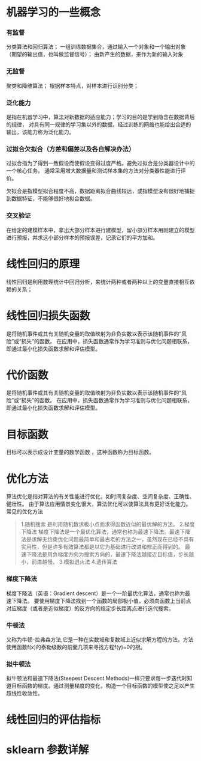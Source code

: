 # 机器学习的一些概念

### 有监督

分类算法和回归算法；
一组训练数据集合，通过输入一个对象和一个输出对象（期望的输出值，也叫做监督信号）；
由新产生的数据，来作为新的输入对象

### 无监督

聚类和降维算法；
根据样本特点，对样本进行识别分类；

### 泛化能力

是指在机器学习中，算法对新数据的适应能力；学习的目的是学到隐含在数据背后的规律，
对具有同一规律的学习集以外的数据，经过训练的网络也能给出合适的输出，该能力称为泛化能力。

### 过拟合欠拟合（方差和偏差以及各自解决办法）

过拟合指为了得到一致假设而使假设变得过度严格。避免过拟合是分类器设计中的一个核心任务。
通常采用增大数据量和测试样本集的方法对分类器性能进行评价。

欠拟合是指模型拟合程度不高，数据距离拟合曲线较远，或指模型没有很好地捕捉到数据特征，不能够很好地拟合数据。

### 交叉验证 

在给定的建模样本中，拿出大部分样本进行建模型，留小部分样本用刚建立的模型进行预报，并求这小部分样本的预报误差，记录它们的平方加和。

# 线性回归的原理

线性回归是利用数理统计中回归分析，来统计两种或者两种以上的变量直接相互依赖的关系；

# 线性回归损失函数

是将随机事件或其有关随机变量的取值映射为非负实数以表示该随机事件的“风险”或“损失”的函数。
在应用中，损失函数通常作为学习准则与优化问题相联系，即通过最小化损失函数求解和评估模型。

# 代价函数

是将随机事件或其有关随机变量的取值映射为非负实数以表示该随机事件的“风险”或“损失”的函数。
在应用中，损失函数通常作为学习准则与优化问题相联系，即通过最小化损失函数求解和评估模型。


# 目标函数

目标可以表示成设计变量的数学函数 ，这种函数称为目标函数。

# 优化方法

算法优化是指对算法的有关性能进行优化，如时间复杂度、空间复杂度、正确性、健壮性。
由于算法应用情景变化很大，算法优化可以使算法具有更好泛化能力。
常见的优化方法
>1.随机搜索
是利用随机数求极小点而求得函数近似的最优解的方法。
>2.梯度下降法
梯度下降法是一个最优化算法，通常也称为最速下降法。最速下降法是求解无约束优化问题最简单和最古老的方法之一，虽然现在已经不具有实用性，但是许多有效算法都是以它为基础进行改进和修正而得到的。
最速下降法是用负梯度方向为搜索方向的，最速下降法越接近目标值，步长越小，前进越慢。
>3.模拟退火法
>4.遗传算法

### 梯度下降法

梯度下降法（英语：Gradient descent）是一个一阶最优化算法，通常也称为最速下降法。 要使用梯度下降法找到一个函数的局部极小值，必须向函数上当前点对应梯度（或者是近似梯度）的反方向的规定步长距离点进行迭代搜索。

### 牛顿法

又称为牛顿-拉弗森方法,它是一种在实数域和复数域上近似求解方程的方法。方法使用函数f(x)的泰勒级数的前面几项来寻找方程f(y)=0的根。

### 拟牛顿法

拟牛顿法和最速下降法(Steepest Descent Methods)一样只要求每一步迭代时知道目标函数的梯度。通过测量梯度的变化，构造一个目标函数的模型使之足以产生超线性收敛性。

# 线性回归的评估指标

# sklearn 参数详解
